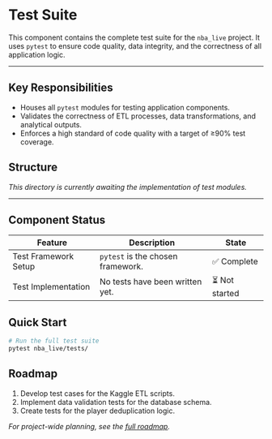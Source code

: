 # Test Suite

This component contains the complete test suite for the `nba_live` project. It uses `pytest` to ensure code quality, data integrity, and the correctness of all application logic.

---

## Key Responsibilities

*   Houses all `pytest` modules for testing application components.
*   Validates the correctness of ETL processes, data transformations, and analytical outputs.
*   Enforces a high standard of code quality with a target of ≥90% test coverage.

## Structure

*This directory is currently awaiting the implementation of test modules.*

---

## Component Status

| Feature                 | Description                               | State |
|-------------------------|-------------------------------------------|-------|
| Test Framework Setup    | `pytest` is the chosen framework.         | ✅ Complete |
| Test Implementation     | No tests have been written yet.           | ⏳ Not started |

## Quick Start

```bash
# Run the full test suite
pytest nba_live/tests/
```

## Roadmap

1.  Develop test cases for the Kaggle ETL scripts.
2.  Implement data validation tests for the database schema.
3.  Create tests for the player deduplication logic.

*For project-wide planning, see the [full roadmap](../../context/PLAN.md).*